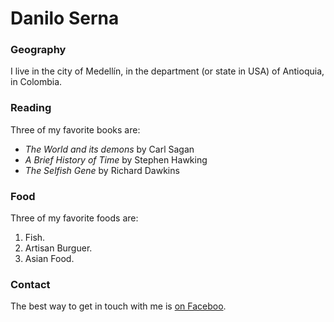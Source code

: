 # Danilo Serna

### Geography

I live in the city of Medellín, in the department (or state in USA) of Antioquia, in Colombia.

### Reading

Three of my favorite books are:

- *The World and its demons* by Carl Sagan
- *A Brief History of Time* by Stephen Hawking
- *The Selfish Gene* by Richard Dawkins

### Food

Three of my favorite foods are:

1. Fish.
2. Artisan Burguer.
3. Asian Food.

### Contact

The best way to get in touch with me is [on Faceboo](https://www.facebook.com/danilo.sernaortiz).
